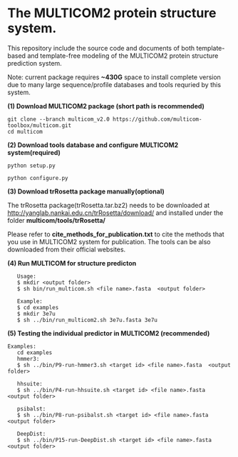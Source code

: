# The MULTICOM2 protein structure system. 
This repository include the source code and documents of both template-based and template-free modeling of the MULTICOM2 protein structure prediction system. 

Note: current package requires **~430G** space to install complete version due to many large sequence/profile databases and tools requried by this system.

**(1) Download MULTICOM2 package (short path is recommended)**

```
git clone --branch multicom_v2.0 https://github.com/multicom-toolbox/multicom.git
cd multicom
```

**(2) Download tools database and configure MULTICOM2 system(required)**

```
python setup.py

python configure.py

```

**(3) Download trRosetta package manually(optional)**


The trRosetta package(trRosetta.tar.bz2) needs to be downloaded at  <http://yanglab.nankai.edu.cn/trRosetta/download/> and installed under the folder **multicom/tools/trRosetta/**


Please refer to **cite_methods_for_publication.txt** to cite the methods that you use in MULTICOM2 system for publication. The tools can be also downloaded from their official websites.

**(4) Run MULTICOM for structure predicton**

```
   Usage:
   $ mkdir <output folder>
   $ sh bin/run_multicom.sh <file name>.fasta  <output folder>

   Example:
   $ cd examples
   $ mkdir 3e7u
   $ sh ../bin/run_multicom2.sh 3e7u.fasta 3e7u
```

**(5) Testing the individual predictor in MULTICOM2 (recommended)**
```
Examples:
   cd examples
   hmmer3:
   $ sh ../bin/P9-run-hmmer3.sh <target id> <file name>.fasta  <output folder>

   hhsuite:
   $ sh ../bin/P4-run-hhsuite.sh <target id> <file name>.fasta  <output folder>

   psibalst:
   $ sh ../bin/P8-run-psibalst.sh <target id> <file name>.fasta  <output folder>

   DeepDist:
   $ sh ../bin/P15-run-DeepDist.sh <target id> <file name>.fasta  <output folder>

```